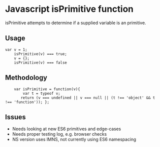# Javascript isPrimitive function
isPrimitive attempts to determine if a supplied variable is an primitive.
## Usage
```
var v = 1;
    isPrimitive(v) === true;
    v = {};
    isPrimitive(v) === false
```

## Methodology
```
    var isPrimitive = function(v){
        var t = typeof v;
       return (v === undefined || v === null || (t !== 'object' && t !== 'function')); };
```

## Issues

* Needs looking at new ES6 primitives and edge-cases
* Needs proper testing log, e.g. browser checks
* NS version uses IMNS, not currently using ES6 namespacing
